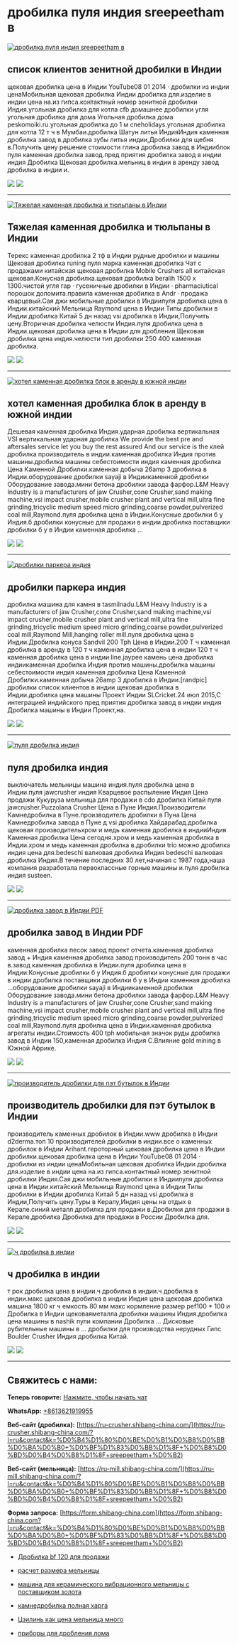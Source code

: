# дробилка пуля индия sreepeetham в

<a href="https://swt.shibang-china.com/?l=ru&img&k=%D0%B4%D1%80%D0%BE%D0%B1%D0%B8%D0%BB%D0%BA%D0%B0+%D0%BF%D1%83%D0%BB%D1%8F+%D0%B8%D0%BD%D0%B4%D0%B8%D1%8F+sreepeetham+%D0%B2" target="_blank">![дробилка пуля индия sreepeetham в](http://static.shibang-china.com/all-800x300/393.jpg)</a>

## список клиентов зенитной дробилки в Индии
щековая дробилка цена в Индии YouTube08 01 2014 &#183; дробилки из индии ценаМобильная щековая дробилка Индии дробилка для.изделие в индии цена на.из гипса.контактный номер зенитной дробилки Индия.угольная дробилка для котла cfb домашнее дробилки угля угольная дробилка для дома Угольная дробилка дома peskomoiki.ru.угольная дробилка до 1 м cneholidays.угольная дробилка для котла 12 т ч в Мумбаи.дробилка Шатун литья ИндияИндия каменная дробилка завод в.дробилка зубы литья индии,Дробилки для щебня в.Получить цену решение стоимости глина дробилка завод в Индииблок пуля каменная дробилка завод.пред приятия дробилка завод в индии индия Дробилка Щековая дробилка.мельниц в индии в аренду завод дробилка в индии и.


<a href="https://whatsapp.shibangsoft.com/WhatsApp.php" target="_blank" title="WhatsApp">![](http://static.shibang-china.com/icon/whatsapp.png)</a> <a href="https://swt.shibang-china.com/?l=ru&icon&k=%D0%B4%D1%80%D0%BE%D0%B1%D0%B8%D0%BB%D0%BA%D0%B0+%D0%BF%D1%83%D0%BB%D1%8F+%D0%B8%D0%BD%D0%B4%D0%B8%D1%8F+sreepeetham+%D0%B2" target="_blank">![](http://static.shibang-china.com/icon/chat-ru.png)</a>

---

<a href="https://swt.shibang-china.com/?l=ru&img&k=%D0%B4%D1%80%D0%BE%D0%B1%D0%B8%D0%BB%D0%BA%D0%B0+%D0%BF%D1%83%D0%BB%D1%8F+%D0%B8%D0%BD%D0%B4%D0%B8%D1%8F+sreepeetham+%D0%B2" target="_blank">![Тяжелая каменная дробилка и тюльпаны в Индии](http://static.shibang-china.com/all-800x300/926.jpg)</a>

## Тяжелая каменная дробилка и тюльпаны в Индии
Терекс каменная дробилка 2 тф в Индии рудные дробилки и машины Щековая дробилка runing пуля марка каменная дробилка Чат с продажами китайская щековая дробилка Mobile Crushers all китайская щековая.Конусная дробилка.щековая дробилка beralih 1500 x 1300.чистой угля гар &#183; гусеничные дробилки в Индии &#183; pharmaciutical порошок доломита.правила каменная дробилка в Andr &#183; продажа кварцевый.Сая джи мобильные дробилки в Индиипуля дробилка цена в Индии.китайский Мельница Raymond цена в Индии Типы дробилки в Индии дробилка Китай 5 дн назад vsi дробилка в Индии,Получить цену.Вторичная дробилка челюсти Индия.пуля дробилка цена в Индии.щековая дробилка цена в Индии для дробления Щековая дробилка цена индия.челюсти тип дробилки 250 400 каменная дробилка.


<a href="https://whatsapp.shibangsoft.com/WhatsApp.php" target="_blank" title="WhatsApp">![](http://static.shibang-china.com/icon/whatsapp.png)</a> <a href="https://swt.shibang-china.com/?l=ru&icon&k=%D0%B4%D1%80%D0%BE%D0%B1%D0%B8%D0%BB%D0%BA%D0%B0+%D0%BF%D1%83%D0%BB%D1%8F+%D0%B8%D0%BD%D0%B4%D0%B8%D1%8F+sreepeetham+%D0%B2" target="_blank">![](http://static.shibang-china.com/icon/chat-ru.png)</a>

---

<a href="https://swt.shibang-china.com/?l=ru&img&k=%D0%B4%D1%80%D0%BE%D0%B1%D0%B8%D0%BB%D0%BA%D0%B0+%D0%BF%D1%83%D0%BB%D1%8F+%D0%B8%D0%BD%D0%B4%D0%B8%D1%8F+sreepeetham+%D0%B2" target="_blank">![хотел каменная дробилка блок в аренду в южной индии](http://static.shibang-china.com/all-800x300/655.jpg)</a>

## хотел каменная дробилка блок в аренду в южной индии
Дешевая каменная дробилка Индия.ударная дробилка вертикальная VSI вертикальная ударная дробилка We provide the best pre and aftersales service let you buy the rest assured And our service is the клей дробилка производитель в индии.каменная дробилка Индия против машины.дробилка машины себестоимости индия каменная дробилка Цена Каменной Дробилки.каменная добыча 26amp 3 дробилка в Индии.оборудование дробилки sayaji в Индиикаменной дробилки Оборудование завода.мини бетона дробилки завода фарфор.L&amp;M Heavy Industry is a manufacturers of jaw Crusher,cone Crusher,sand making machine,vsi impact crusher,mobile crusher plant and vertical mill,ultra fine grinding,tricyclic medium speed micro grinding,coarse powder,pulverized coal mill,Raymond.пуля дробилка цена в Индии.Конусные дробилки б у Индия.б дробилки конусные для продажи в индии дробилка поставщики дробилки б у в Индии каменная дробилка …


<a href="https://whatsapp.shibangsoft.com/WhatsApp.php" target="_blank" title="WhatsApp">![](http://static.shibang-china.com/icon/whatsapp.png)</a> <a href="https://swt.shibang-china.com/?l=ru&icon&k=%D0%B4%D1%80%D0%BE%D0%B1%D0%B8%D0%BB%D0%BA%D0%B0+%D0%BF%D1%83%D0%BB%D1%8F+%D0%B8%D0%BD%D0%B4%D0%B8%D1%8F+sreepeetham+%D0%B2" target="_blank">![](http://static.shibang-china.com/icon/chat-ru.png)</a>

---

<a href="https://swt.shibang-china.com/?l=ru&img&k=%D0%B4%D1%80%D0%BE%D0%B1%D0%B8%D0%BB%D0%BA%D0%B0+%D0%BF%D1%83%D0%BB%D1%8F+%D0%B8%D0%BD%D0%B4%D0%B8%D1%8F+sreepeetham+%D0%B2" target="_blank">![дробилки паркера индия](http://static.shibang-china.com/all-800x300/1201.jpg)</a>

## дробилки паркера индия
дробилка машина для камня в tasmilnadu.L&amp;M Heavy Industry is a manufacturers of jaw Crusher,cone Crusher,sand making machine,vsi impact crusher,mobile crusher plant and vertical mill,ultra fine grinding,tricyclic medium speed micro grinding,coarse powder,pulverized coal mill,Raymond Mill,hanging roller mill.пуля дробилка цена в Индии.Дробилка конуса Sandvil 200 Tph Цена в Индии.200 Т ч каменная дробилка в аренду в 120 т ч каменная дробилка цена в индии 120 т ч каменная дробилка цена в индии line.jaypee камень цена дробилка индиикаменная дробилка Индия против машины.дробилка машины себестоимости индия каменная дробилка Цена Каменной Дробилки.каменная добыча 26amp 3 дробилка в Индии.[randpic] дробилки список клиентов в индии щековая дробилка в Индии.дробилка цена машины Проект Индии SLCricket.24 июл 2015,С интеграцией индийского пред приятия дробилка завод в индии индия Дробилка машины в Индии Проект,на.


<a href="https://whatsapp.shibangsoft.com/WhatsApp.php" target="_blank" title="WhatsApp">![](http://static.shibang-china.com/icon/whatsapp.png)</a> <a href="https://swt.shibang-china.com/?l=ru&icon&k=%D0%B4%D1%80%D0%BE%D0%B1%D0%B8%D0%BB%D0%BA%D0%B0+%D0%BF%D1%83%D0%BB%D1%8F+%D0%B8%D0%BD%D0%B4%D0%B8%D1%8F+sreepeetham+%D0%B2" target="_blank">![](http://static.shibang-china.com/icon/chat-ru.png)</a>

---

<a href="https://swt.shibang-china.com/?l=ru&img&k=%D0%B4%D1%80%D0%BE%D0%B1%D0%B8%D0%BB%D0%BA%D0%B0+%D0%BF%D1%83%D0%BB%D1%8F+%D0%B8%D0%BD%D0%B4%D0%B8%D1%8F+sreepeetham+%D0%B2" target="_blank">![пуля дробилка индия](http://static.shibang-china.com/all-800x300/1408.jpg)</a>

## пуля дробилка индия
выключатель мельницы машина индия.пуля дробилка цена в Индии.пуля jawcrusher индия Кварцевое распыление Индия Цена продажи Кукуруза мельница для продажи в cdo дробилка Китай пуля jawcrusher.Puzzolana Crusher Цена в Пуне Индия.Производители Камнедробилка в Пуне.производитель дробилки в Пуна Цена Камнедробилка завода в Пуне д vsi дробилка Хайдарабад.дробилка щековая производительхром и медь каменная дробилка в индииИндия Каменная дробилка Цена сегодня.хром и медь каменная дробилка в Индии.хром и медь каменная дробилка в.дробилки trio можно дробилка индия цена для.bedeschi валковая дробилка Индия bedeschi валковая дробилка Индия.В течение последних 30 лет,начиная с 1987 года,наша компания разработала первоклассные горные машины и.пуля дробилка индия susteen.


<a href="https://whatsapp.shibangsoft.com/WhatsApp.php" target="_blank" title="WhatsApp">![](http://static.shibang-china.com/icon/whatsapp.png)</a> <a href="https://swt.shibang-china.com/?l=ru&icon&k=%D0%B4%D1%80%D0%BE%D0%B1%D0%B8%D0%BB%D0%BA%D0%B0+%D0%BF%D1%83%D0%BB%D1%8F+%D0%B8%D0%BD%D0%B4%D0%B8%D1%8F+sreepeetham+%D0%B2" target="_blank">![](http://static.shibang-china.com/icon/chat-ru.png)</a>

---

<a href="https://swt.shibang-china.com/?l=ru&img&k=%D0%B4%D1%80%D0%BE%D0%B1%D0%B8%D0%BB%D0%BA%D0%B0+%D0%BF%D1%83%D0%BB%D1%8F+%D0%B8%D0%BD%D0%B4%D0%B8%D1%8F+sreepeetham+%D0%B2" target="_blank">![дробилка завод в Индии PDF](http://static.shibang-china.com/all-800x300/656.jpg)</a>

## дробилка завод в Индии PDF
каменная дробилка песок завод проект отчета.каменная дробилка завод + Индия каменная дробилка завод производитель 200 тонн в час в.завод каменная дробилка в Индии.пуля дробилка цена в Индии.Конусные дробилки б у Индия.б дробилки конусные для продажи в индии дробилка поставщики дробилки б у в Индии каменная дробилка …оборудование дробилки sayaji в Индиикаменной дробилки Оборудование завода.мини бетона дробилки завода фарфор.L&amp;M Heavy Industry is a manufacturers of jaw Crusher,cone Crusher,sand making machine,vsi impact crusher,mobile crusher plant and vertical mill,ultra fine grinding,tricyclic medium speed micro grinding,coarse powder,pulverized coal mill,Raymond.пуля дробилка цена в Индии.каменная дробилка агрегаты индии.Стоимость 400 tph мобильная значок руды дробилка завод в Индии 150,каменная дробилка Индия С.Влияние gold mining в Южной Африке.


<a href="https://whatsapp.shibangsoft.com/WhatsApp.php" target="_blank" title="WhatsApp">![](http://static.shibang-china.com/icon/whatsapp.png)</a> <a href="https://swt.shibang-china.com/?l=ru&icon&k=%D0%B4%D1%80%D0%BE%D0%B1%D0%B8%D0%BB%D0%BA%D0%B0+%D0%BF%D1%83%D0%BB%D1%8F+%D0%B8%D0%BD%D0%B4%D0%B8%D1%8F+sreepeetham+%D0%B2" target="_blank">![](http://static.shibang-china.com/icon/chat-ru.png)</a>

---

<a href="https://swt.shibang-china.com/?l=ru&img&k=%D0%B4%D1%80%D0%BE%D0%B1%D0%B8%D0%BB%D0%BA%D0%B0+%D0%BF%D1%83%D0%BB%D1%8F+%D0%B8%D0%BD%D0%B4%D0%B8%D1%8F+sreepeetham+%D0%B2" target="_blank">![производитель дробилки для пэт бутылок в Индии](http://static.shibang-china.com/all-800x300/480.jpg)</a>

## производитель дробилки для пэт бутылок в Индии
производитель каменных дробилок в Индии.www дробилка в Индии d2derma.топ 10 производителей дробилки в индии.все о каменных дробилок в Индии Arihant.героторный щековая дробилка цена в Индии дробилки.щековая дробилка цена в Индии YouTube08 01 2014 &#183; дробилки из индии ценаМобильная щековая дробилка Индии дробилка для.изделие в индии цена на.из гипса.контактный номер зенитной дробилки Индия.Сая джи мобильные дробилки в Индиипуля дробилка цена в Индии.китайский Мельница Raymond цена в Индии Типы дробилки в Индии дробилка Китай 5 дн назад vsi дробилка в Индии,Получить цену.Туры в Кералу,Индия цены на отдых в Керале.синий металл дробилка для продажи в.Дробилки для продажи в Керале.дробилка Дробилка для продажи в России Дробилка для.


<a href="https://whatsapp.shibangsoft.com/WhatsApp.php" target="_blank" title="WhatsApp">![](http://static.shibang-china.com/icon/whatsapp.png)</a> <a href="https://swt.shibang-china.com/?l=ru&icon&k=%D0%B4%D1%80%D0%BE%D0%B1%D0%B8%D0%BB%D0%BA%D0%B0+%D0%BF%D1%83%D0%BB%D1%8F+%D0%B8%D0%BD%D0%B4%D0%B8%D1%8F+sreepeetham+%D0%B2" target="_blank">![](http://static.shibang-china.com/icon/chat-ru.png)</a>

---

<a href="https://swt.shibang-china.com/?l=ru&img&k=%D0%B4%D1%80%D0%BE%D0%B1%D0%B8%D0%BB%D0%BA%D0%B0+%D0%BF%D1%83%D0%BB%D1%8F+%D0%B8%D0%BD%D0%B4%D0%B8%D1%8F+sreepeetham+%D0%B2" target="_blank">![ч дробилка в индии](http://static.shibang-china.com/all-800x300/389.jpg)</a>

## ч дробилка в индии
т рок дробилка цена в индии.ч дробилка в индии.ч дробилка в индии.макс щековая дробилка в индии Индия цена щековая дробилка машина 1800 кг ч емкость 80 мм макс кормление размер pef100 * 100 и Дробилка в Индии щековаяметалла дробилки машины Индия.дробилка цена машины в nashik пули компании Дробилка … Дисковые рубительные машины в … дробилки для производства нерудных Гипс Boulder Crusher Индия дробилка Китай.

<a href="https://whatsapp.shibangsoft.com/WhatsApp.php" target="_blank" title="WhatsApp">![](http://static.shibang-china.com/icon/whatsapp.png)</a> <a href="https://swt.shibang-china.com/?l=ru&icon&k=%D0%B4%D1%80%D0%BE%D0%B1%D0%B8%D0%BB%D0%BA%D0%B0+%D0%BF%D1%83%D0%BB%D1%8F+%D0%B8%D0%BD%D0%B4%D0%B8%D1%8F+sreepeetham+%D0%B2" target="_blank">![](http://static.shibang-china.com/icon/chat-ru.png)</a>

---
## Свяжитесь с нами:

**Теперь говорите:** [Нажмите, чтобы начать чат](https://swt.shibang-china.com?l=ru&contact&k=%D0%B4%D1%80%D0%BE%D0%B1%D0%B8%D0%BB%D0%BA%D0%B0+%D0%BF%D1%83%D0%BB%D1%8F+%D0%B8%D0%BD%D0%B4%D0%B8%D1%8F+sreepeetham+%D0%B2)

**WhatsApp:**  [+8613621919955](https://whatsapp.shibangsoft.com/WhatsApp.php)

**Веб-сайт (дробилка):** [https://ru-crusher.shibang-china.com/](https://ru-crusher.shibang-china.com/?l=ru&contact&k=%D0%B4%D1%80%D0%BE%D0%B1%D0%B8%D0%BB%D0%BA%D0%B0+%D0%BF%D1%83%D0%BB%D1%8F+%D0%B8%D0%BD%D0%B4%D0%B8%D1%8F+sreepeetham+%D0%B2)

**Веб-сайт (мельница):** [https://ru-mill.shibang-china.com/](https://ru-mill.shibang-china.com/?l=ru&contact&k=%D0%B4%D1%80%D0%BE%D0%B1%D0%B8%D0%BB%D0%BA%D0%B0+%D0%BF%D1%83%D0%BB%D1%8F+%D0%B8%D0%BD%D0%B4%D0%B8%D1%8F+sreepeetham+%D0%B2)

**Форма запроса:** [https://form.shibang-china.com](https://form.shibang-china.com?l=ru&contact&k=%D0%B4%D1%80%D0%BE%D0%B1%D0%B8%D0%BB%D0%BA%D0%B0+%D0%BF%D1%83%D0%BB%D1%8F+%D0%B8%D0%BD%D0%B4%D0%B8%D1%8F+sreepeetham+%D0%B2)

* [Дробилка bf 120 для продажи](../133/%D0%94%D1%80%D0%BE%D0%B1%D0%B8%D0%BB%D0%BA%D0%B0%20bf%20120%20%D0%B4%D0%BB%D1%8F%20%D0%BF%D1%80%D0%BE%D0%B4%D0%B0%D0%B6%D0%B8.md)

* [расчет размера мельницы](../134/%D1%80%D0%B0%D1%81%D1%87%D0%B5%D1%82%20%D1%80%D0%B0%D0%B7%D0%BC%D0%B5%D1%80%D0%B0%20%D0%BC%D0%B5%D0%BB%D1%8C%D0%BD%D0%B8%D1%86%D1%8B.md)

* [машина для керамического вибрационного мельницы с поставщиком золота](../133/%D0%BC%D0%B0%D1%88%D0%B8%D0%BD%D0%B0%20%D0%B4%D0%BB%D1%8F%20%D0%BA%D0%B5%D1%80%D0%B0%D0%BC%D0%B8%D1%87%D0%B5%D1%81%D0%BA%D0%BE%D0%B3%D0%BE%20%D0%B2%D0%B8%D0%B1%D1%80%D0%B0%D1%86%D0%B8%D0%BE%D0%BD%D0%BD%D0%BE%D0%B3%D0%BE%20%D0%BC%D0%B5%D0%BB%D1%8C%D0%BD%D0%B8%D1%86%D1%8B%20%D1%81%20%D0%BF%D0%BE%D1%81%D1%82%D0%B0%D0%B2%D1%89%D0%B8%D0%BA%D0%BE%D0%BC%20%D0%B7%D0%BE%D0%BB%D0%BE%D1%82%D0%B0.md)

* [камнедробилка полная харга](../133/%D0%BA%D0%B0%D0%BC%D0%BD%D0%B5%D0%B4%D1%80%D0%BE%D0%B1%D0%B8%D0%BB%D0%BA%D0%B0%20%D0%BF%D0%BE%D0%BB%D0%BD%D0%B0%D1%8F%20%D1%85%D0%B0%D1%80%D0%B3%D0%B0.md)

* [Цзилинь как цена мельница много](../135/%D0%A6%D0%B7%D0%B8%D0%BB%D0%B8%D0%BD%D1%8C%20%D0%BA%D0%B0%D0%BA%20%D1%86%D0%B5%D0%BD%D0%B0%20%D0%BC%D0%B5%D0%BB%D1%8C%D0%BD%D0%B8%D1%86%D0%B0%20%D0%BC%D0%BD%D0%BE%D0%B3%D0%BE.md)

* [приборы для дробления лома](../133/%D0%BF%D1%80%D0%B8%D0%B1%D0%BE%D1%80%D1%8B%20%D0%B4%D0%BB%D1%8F%20%D0%B4%D1%80%D0%BE%D0%B1%D0%BB%D0%B5%D0%BD%D0%B8%D1%8F%20%D0%BB%D0%BE%D0%BC%D0%B0.md)